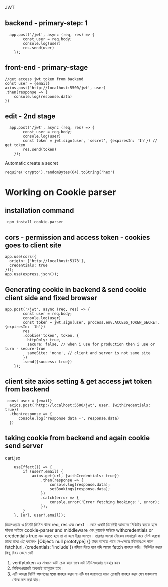 JWT
## backend - primary-step: 1
```
  app.post('/jwt', async (req, res) => {
        const user = req.body;
        console.log(user)
        res.send(user)
    });
```

## front-end - primary-stage
```
//get access jwt token from backend
const user = {email}
axios.post('http://localhost:5500/jwt', user)
.then(response => {
    console.log(response.data)
})
```
## edit - 2nd stage
```
  app.post('/jwt', async (req, res) => {
        const user = req.body;
        console.log(user)
        const token = jwt.sign(user, 'secret', {expiresIn: '1h'}) // get token
        res.send(token)
    });
```
Automatic create a secret
```
require('crypto').randomBytes(64).toString('hex')
```
# Working on Cookie parser
## installation command
```
 npm install cookie-parser
```
## cors - permission and access token - cookies goes to client site
```
app.use(cors({
  origin: ['http://localhost:5173'],
  credentials: true
}));
app.use(express.json());
```
## Generating cookie in backend & send cookie client side and fixed browser
```
app.post('/jwt', async (req, res) => {
        const user = req.body;
        console.log(user)
        const token = jwt.sign(user, process.env.ACCESS_TOKEN_SECRET, {expiresIn: '1h'})
        res
        .cookie('token', token, {
          httpOnly: true,
          secure: false, // when i use for production then i use or turn - secure-true
          sameSite: 'none', // client and server is not same site
        })
        .send({success: true})
    });
```
## client site axios setting & get access jwt token from backend
```
 const user = {email}
  axios.post('http://localhost:5500/jwt', user, {withCredentials: true})
  .then(response => {
      console.log('response data -', response.data)
  })
```
## taking cookie from backend and again cookie send server
cart.jsx
```
    useEffect(() => {
        if (user?.email) {
            axios.get(url, {withCredentials: true})
                .then(response => {
                    console.log(response.data);
                    setBookings(response.data);
                })
                .catch(error => {
                    console.error('Error fetching bookings:', error);
                });
        }
    }, [url, user?.email]);
```
মিডলওয়্যার এ তিনটি জিনিস থাকে req, res এবং next । কোন একটি ডিরেক্টরী আমাদের সিকিউর করতে হলে র্সাভার সাইডে cookie-parser and middleware এবং ক্লায়েন্ট সাইডে withcredentials or credentials true এড করতে হবে তা না হলে ইরর আসবে। তারপর আমরা টোকেন জেনারেট করে টেস্ট করবো মাঝে মধ্যে এই ধরনের- [Object: null prototype] {}  ইরর আসতে পারে সে-ক্ষেত্রে ইউআরএল পাশে  fetch(url, {credentials: 'include'}) বসিয়ে দিতে হবে যদি আমরা  fetch ব্যবহার করি।
সিকিউর করার কিছু বিষয় জেনে নেই
1. verifytoken এর মাধ্যমে ডাটা চেক করব তবে এটা মিডিলওয়্যার ব্যবহার করব
2. মিডিলওয়্যারটি অবশ্যই ম্যানুয়াল হবে।
3. এটি আমরা নিদিষ্ট ফাংশনের মধ্যে ব্যবহার করব না  এটি সব জায়গাতে মানে গ্লোবালি ব্যবহার করব যেন সবজায়গা থেকে কল করা যায়।



